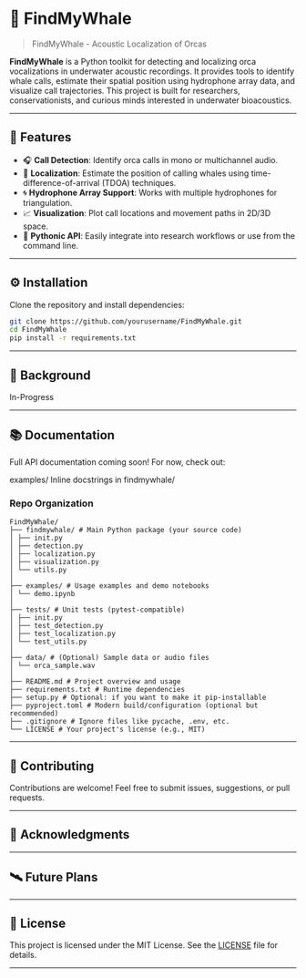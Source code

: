 # 🐋 FindMyWhale

> FindMyWhale - Acoustic Localization of Orcas

**FindMyWhale** is a Python toolkit for detecting and localizing orca vocalizations in underwater acoustic recordings. It provides tools to identify whale calls, estimate their spatial position using hydrophone array data, and visualize call trajectories. This project is built for researchers, conservationists, and curious minds interested in underwater bioacoustics.

---

## 🌊 Features

- 🎧 **Call Detection**: Identify orca calls in mono or multichannel audio.
- 📍 **Localization**: Estimate the position of calling whales using time-difference-of-arrival (TDOA) techniques.
- 🌀 **Hydrophone Array Support**: Works with multiple hydrophones for triangulation.
- 📈 **Visualization**: Plot call locations and movement paths in 2D/3D space.
- 🐍 **Pythonic API**: Easily integrate into research workflows or use from the command line.

---

## ⚙️ Installation

Clone the repository and install dependencies:

```bash
git clone https://github.com/yourusername/FindMyWhale.git
cd FindMyWhale
pip install -r requirements.txt
```

---

## 🧠 Background

In-Progress

---

## 📚 Documentation

Full API documentation coming soon! For now, check out:

examples/
Inline docstrings in findmywhale/

### Repo Organization
```
FindMyWhale/
├── findmywhale/ # Main Python package (your source code)
│ ├── init.py
│ ├── detection.py
│ ├── localization.py
│ ├── visualization.py
│ └── utils.py
│
├── examples/ # Usage examples and demo notebooks
│ └── demo.ipynb
│
├── tests/ # Unit tests (pytest-compatible)
│ ├── init.py
│ ├── test_detection.py
│ ├── test_localization.py
│ └── test_utils.py
│
├── data/ # (Optional) Sample data or audio files
│ └── orca_sample.wav
│
├── README.md # Project overview and usage
├── requirements.txt # Runtime dependencies
├── setup.py # Optional: if you want to make it pip-installable
├── pyproject.toml # Modern build/configuration (optional but recommended)
├── .gitignore # Ignore files like pycache, .env, etc.
└── LICENSE # Your project's license (e.g., MIT)
```
---

## 🤝 Contributing

Contributions are welcome! Feel free to submit issues, suggestions, or pull requests.

---

## 🐳 Acknowledgments

---

## 🛰️ Future Plans




---

## 📜 License

This project is licensed under the MIT License. See the [LICENSE](LICENSE) file for details.

---